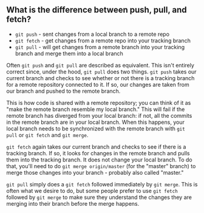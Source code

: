 ## What is the difference between push, pull, and fetch?

- `git push` - sent changes from a local branch to a remote repo
- `git fetch` - get changes from a remote repo into your tracking branch
- `git pull` - will get changes from a remote branch into your tracking branch and merge them into a local branch

Often `git push` and `git pull` are described as equivalent. This isn't entirely correct since, under the hood, `git pull` does two things. `git push` takes our current branch and checks to see whether or not there is a tracking branch for a remote repository connected to it. If so, our changes are taken from our branch and pushed to the remote branch. 

This is how code is shared with a remote repository; you can think of it as "make the remote branch resemble my local branch." This will fail if the remote branch has diverged from your local branch: if not, all the commits in the remote branch are in your local branch. When this happens, your local branch needs to be synchronized with the remote branch with `git pull` or `git fetch` and `git merge`.

`git fetch` again takes our current branch and checks to see if there is a tracking branch. If so, it looks for changes in the remote branch and pulls them into the tracking branch. It does not change your local branch. To do that, you'll need to do `git merge origin/master` (for the "master" branch) to merge those changes into your branch - probably also called "master."

`git pull` simply does a `git fetch` followed immediately by `git merge`. This is often what we desire to do, but some people prefer to use `git fetch` followed by `git merge` to make sure they understand the changes they are merging into their branch before the merge happens.
